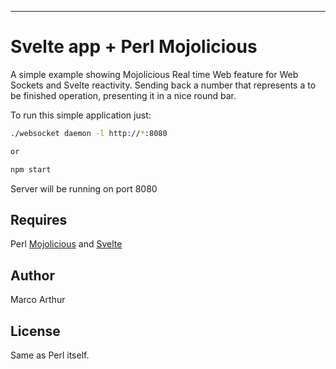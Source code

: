---

# Svelte app + Perl Mojolicious

A simple example showing Mojolicious Real time Web feature for Web Sockets
and Svelte reactivity. Sending back a number that represents a to be finished
operation, presenting it in a nice round bar.

To run this simple application just:
```bash
./websocket daemon -l http://*:8080

or

npm start
```

Server will be running on port 8080

## Requires

Perl [Mojolicious](http://mojolicious.org/) and [Svelte](https://svelte.dev/)

## Author

Marco Arthur

## License

Same as Perl itself.
